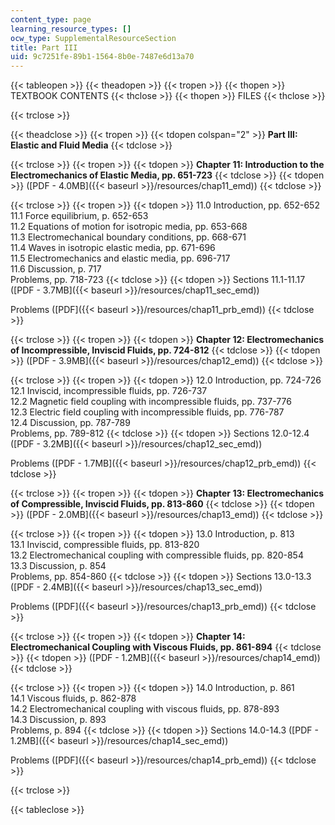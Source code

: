 ```yaml
---
content_type: page
learning_resource_types: []
ocw_type: SupplementalResourceSection
title: Part III
uid: 9c7251fe-89b1-1564-8b0e-7487e6d13a70
---
```


{{< tableopen >}}
{{< theadopen >}}
{{< tropen >}}
{{< thopen >}}
TEXTBOOK CONTENTS
{{< thclose >}}
{{< thopen >}}
FILES
{{< thclose >}}

{{< trclose >}}

{{< theadclose >}}
{{< tropen >}}
{{< tdopen colspan="2" >}}
**Part III: Elastic and Fluid Media**
{{< tdclose >}}

{{< trclose >}}
{{< tropen >}}
{{< tdopen >}}
**Chapter 11: Introduction to the Electromechanics of Elastic Media, pp. 651-723**
{{< tdclose >}}
{{< tdopen >}}
([PDF - 4.0MB]({{< baseurl >}}/resources/chap11_emd))
{{< tdclose >}}

{{< trclose >}}
{{< tropen >}}
{{< tdopen >}}
11.0 Introduction, pp. 652-652  
11.1 Force equilibrium, p. 652-653  
11.2 Equations of motion for isotropic media, pp. 653-668  
11.3 Electromechanical boundary conditions, pp. 668-671  
11.4 Waves in isotropic elastic media, pp. 671-696  
11.5 Electromechanics and elastic media, pp. 696-717  
11.6 Discussion, p. 717  
Problems, pp. 718-723
{{< tdclose >}}
{{< tdopen >}}
Sections 11.1-11.17 ([PDF - 3.7MB]({{< baseurl >}}/resources/chap11_sec_emd))  
  
Problems ([PDF]({{< baseurl >}}/resources/chap11_prb_emd))
{{< tdclose >}}

{{< trclose >}}
{{< tropen >}}
{{< tdopen >}}
**Chapter 12: Electromechanics of Incompressible, Inviscid Fluids, pp. 724-812**
{{< tdclose >}}
{{< tdopen >}}
([PDF - 3.9MB]({{< baseurl >}}/resources/chap12_emd))
{{< tdclose >}}

{{< trclose >}}
{{< tropen >}}
{{< tdopen >}}
12.0 Introduction, pp. 724-726  
12.1 Inviscid, incompressible fluids, pp. 726-737  
12.2 Magnetic field coupling with incompressible fluids, pp. 737-776  
12.3 Electric field coupling with incompressible fluids, pp. 776-787  
12.4 Discussion, pp. 787-789  
Problems, pp. 789-812
{{< tdclose >}}
{{< tdopen >}}
Sections 12.0-12.4 ([PDF - 3.2MB]({{< baseurl >}}/resources/chap12_sec_emd))  
  
Problems ([PDF - 1.7MB]({{< baseurl >}}/resources/chap12_prb_emd))
{{< tdclose >}}

{{< trclose >}}
{{< tropen >}}
{{< tdopen >}}
**Chapter 13: Electromechanics of Compressible, Inviscid Fluids, pp. 813-860**
{{< tdclose >}}
{{< tdopen >}}
([PDF - 2.0MB]({{< baseurl >}}/resources/chap13_emd))
{{< tdclose >}}

{{< trclose >}}
{{< tropen >}}
{{< tdopen >}}
13.0 Introduction, p. 813  
13.1 Inviscid, compressible fluids, pp. 813-820  
13.2 Electromechanical coupling with compressible fluids, pp. 820-854  
13.3 Discussion, p. 854  
Problems, pp. 854-860
{{< tdclose >}}
{{< tdopen >}}
Sections 13.0-13.3 ([PDF - 2.4MB]({{< baseurl >}}/resources/chap13_sec_emd))  
  
Problems ([PDF]({{< baseurl >}}/resources/chap13_prb_emd))
{{< tdclose >}}

{{< trclose >}}
{{< tropen >}}
{{< tdopen >}}
**Chapter 14: Electromechanical Coupling with Viscous Fluids, pp. 861-894**
{{< tdclose >}}
{{< tdopen >}}
([PDF - 1.2MB]({{< baseurl >}}/resources/chap14_emd))
{{< tdclose >}}

{{< trclose >}}
{{< tropen >}}
{{< tdopen >}}
14.0 Introduction, p. 861  
14.1 Viscous fluids, p. 862-878  
14.2 Electromechanical coupling with viscous fluids, pp. 878-893  
14.3 Discussion, p. 893  
Problems, p. 894
{{< tdclose >}}
{{< tdopen >}}
Sections 14.0-14.3 ([PDF - 1.2MB]({{< baseurl >}}/resources/chap14_sec_emd))  
  
Problems ([PDF]({{< baseurl >}}/resources/chap14_prb_emd))
{{< tdclose >}}

{{< trclose >}}

{{< tableclose >}}